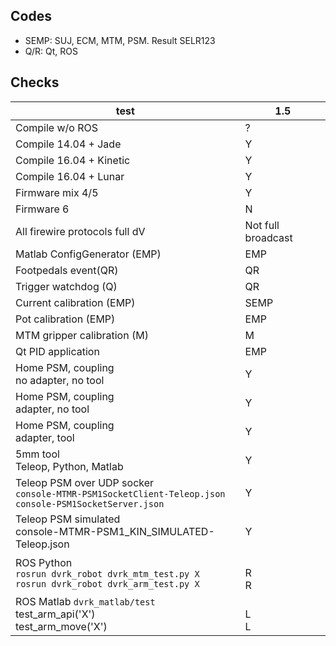 ## Codes
* SEMP: SUJ, ECM, MTM, PSM.  Result SELR123
* Q/R: Qt, ROS

## Checks
| test | 1.5 |
|------|-----|
|Compile w/o ROS                |?|
|Compile 14.04 + Jade           |Y|
|Compile 16.04 + Kinetic        |Y|
|Compile 16.04 + Lunar          |Y|
|Firmware mix 4/5               |Y|
|Firmware 6                     |N|
|All firewire protocols full dV |Not full broadcast|
|Matlab ConfigGenerator (EMP)   |EMP|
|Footpedals event(QR)           |QR|
|Trigger watchdog (Q)           |QR|
|Current calibration (EMP)      |SEMP|
|Pot calibration (EMP)          |EMP|
|MTM gripper calibration (M)    |M|
|Qt PID application             |EMP|
|Home PSM, coupling<br>no adapter, no tool |Y|
|Home PSM, coupling<br>adapter, no tool    |Y|
|Home PSM, coupling<br>adapter, tool       |Y|
|5mm tool<br>Teleop, Python, Matlab        |Y|
|Teleop PSM over UDP socker<br>`console-MTMR-PSM1SocketClient-Teleop.json`<br>`console-PSM1SocketServer.json`|Y|
|Teleop PSM simulated<br>console-MTMR-PSM1_KIN_SIMULATED-Teleop.json|Y|
|ROS Python<br>`rosrun dvrk_robot dvrk_mtm_test.py X`<br>`rosrun dvrk_robot dvrk_arm_test.py X`| <br>R<br>R|
|ROS Matlab `dvrk_matlab/test`<br>test_arm_api('X')<br>test_arm_move('X') | <br>L<br>L |